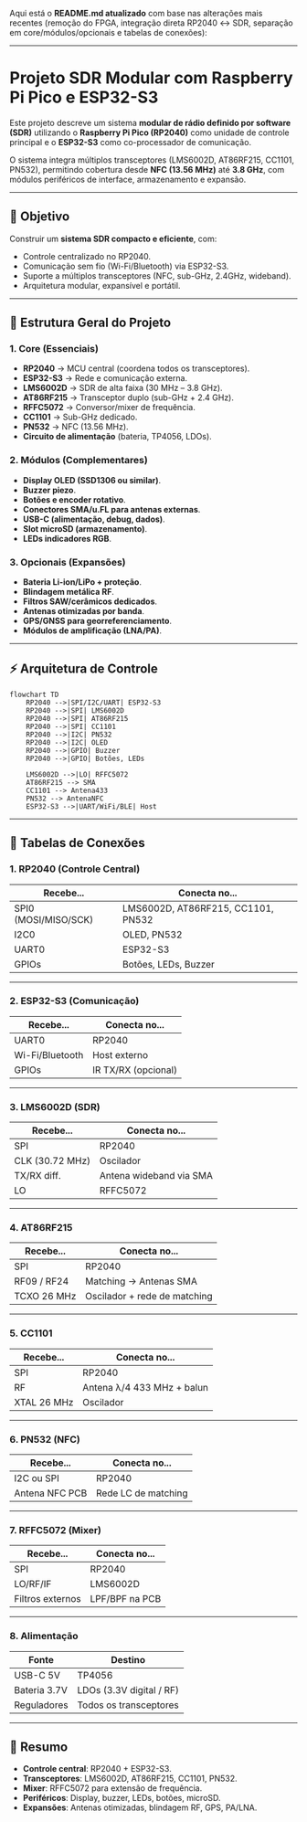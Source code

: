 Aqui está o **README.md atualizado** com base nas alterações mais recentes (remoção do FPGA, integração direta RP2040 ↔ SDR, separação em core/módulos/opcionais e tabelas de conexões):

---

# Projeto SDR Modular com Raspberry Pi Pico e ESP32-S3

Este projeto descreve um sistema **modular de rádio definido por software (SDR)** utilizando o **Raspberry Pi Pico (RP2040)** como unidade de controle principal e o **ESP32-S3** como co-processador de comunicação.

O sistema integra múltiplos transceptores (LMS6002D, AT86RF215, CC1101, PN532), permitindo cobertura desde **NFC (13.56 MHz)** até **3.8 GHz**, com módulos periféricos de interface, armazenamento e expansão.

---

## 🎯 Objetivo

Construir um **sistema SDR compacto e eficiente**, com:

* Controle centralizado no RP2040.
* Comunicação sem fio (Wi-Fi/Bluetooth) via ESP32-S3.
* Suporte a múltiplos transceptores (NFC, sub-GHz, 2.4GHz, wideband).
* Arquitetura modular, expansível e portátil.

---

## 🧩 Estrutura Geral do Projeto

### 1. Core (Essenciais)

* **RP2040** → MCU central (coordena todos os transceptores).
* **ESP32-S3** → Rede e comunicação externa.
* **LMS6002D** → SDR de alta faixa (30 MHz – 3.8 GHz).
* **AT86RF215** → Transceptor duplo (sub-GHz + 2.4 GHz).
* **RFFC5072** → Conversor/mixer de frequência.
* **CC1101** → Sub-GHz dedicado.
* **PN532** → NFC (13.56 MHz).
* **Circuito de alimentação** (bateria, TP4056, LDOs).

### 2. Módulos (Complementares)

* **Display OLED (SSD1306 ou similar)**.
* **Buzzer piezo**.
* **Botões e encoder rotativo**.
* **Conectores SMA/u.FL para antenas externas**.
* **USB-C (alimentação, debug, dados)**.
* **Slot microSD (armazenamento)**.
* **LEDs indicadores RGB**.

### 3. Opcionais (Expansões)

* **Bateria Li-ion/LiPo + proteção**.
* **Blindagem metálica RF**.
* **Filtros SAW/cerâmicos dedicados**.
* **Antenas otimizadas por banda**.
* **GPS/GNSS para georreferenciamento**.
* **Módulos de amplificação (LNA/PA)**.

---

## ⚡ Arquitetura de Controle

```mermaid
flowchart TD
    RP2040 -->|SPI/I2C/UART| ESP32-S3
    RP2040 -->|SPI| LMS6002D
    RP2040 -->|SPI| AT86RF215
    RP2040 -->|SPI| CC1101
    RP2040 -->|I2C| PN532
    RP2040 -->|I2C| OLED
    RP2040 -->|GPIO| Buzzer
    RP2040 -->|GPIO| Botões, LEDs

    LMS6002D -->|LO| RFFC5072
    AT86RF215 --> SMA
    CC1101 --> Antena433
    PN532 --> AntenaNFC
    ESP32-S3 -->|UART/WiFi/BLE| Host
```

---

## 🔗 Tabelas de Conexões

### 1. RP2040 (Controle Central)

| Recebe...            | Conecta no...                      |
| -------------------- | ---------------------------------- |
| SPI0 (MOSI/MISO/SCK) | LMS6002D, AT86RF215, CC1101, PN532 |
| I2C0                 | OLED, PN532                        |
| UART0                | ESP32-S3                           |
| GPIOs                | Botões, LEDs, Buzzer               |

---

### 2. ESP32-S3 (Comunicação)

| Recebe...       | Conecta no...       |
| --------------- | ------------------- |
| UART0           | RP2040              |
| Wi-Fi/Bluetooth | Host externo        |
| GPIOs           | IR TX/RX (opcional) |

---

### 3. LMS6002D (SDR)

| Recebe...       | Conecta no...           |
| --------------- | ----------------------- |
| SPI             | RP2040                  |
| CLK (30.72 MHz) | Oscilador               |
| TX/RX diff.     | Antena wideband via SMA |
| LO              | RFFC5072                |

---

### 4. AT86RF215

| Recebe...   | Conecta no...                |
| ----------- | ---------------------------- |
| SPI         | RP2040                       |
| RF09 / RF24 | Matching → Antenas SMA       |
| TCXO 26 MHz | Oscilador + rede de matching |

---

### 5. CC1101

| Recebe...   | Conecta no...              |
| ----------- | -------------------------- |
| SPI         | RP2040                     |
| RF          | Antena λ/4 433 MHz + balun |
| XTAL 26 MHz | Oscilador                  |

---

### 6. PN532 (NFC)

| Recebe...      | Conecta no...       |
| -------------- | ------------------- |
| I2C ou SPI     | RP2040              |
| Antena NFC PCB | Rede LC de matching |

---

### 7. RFFC5072 (Mixer)

| Recebe...        | Conecta no...  |
| ---------------- | -------------- |
| SPI              | RP2040         |
| LO/RF/IF         | LMS6002D       |
| Filtros externos | LPF/BPF na PCB |

---

### 8. Alimentação

| Fonte        | Destino                  |
| ------------ | ------------------------ |
| USB-C 5V     | TP4056                   |
| Bateria 3.7V | LDOs (3.3V digital / RF) |
| Reguladores  | Todos os transceptores   |

---

## 📌 Resumo

* **Controle central**: RP2040 + ESP32-S3.
* **Transceptores**: LMS6002D, AT86RF215, CC1101, PN532.
* **Mixer**: RFFC5072 para extensão de frequência.
* **Periféricos**: Display, buzzer, LEDs, botões, microSD.
* **Expansões**: Antenas otimizadas, blindagem RF, GPS, PA/LNA.
